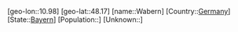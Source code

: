 ﻿---
location: [48.17,10.98]
type: City
tags:
- geo/City


SpocWebEntityId: 35377
isDeleted: false
confidential: public

---
[geo-lon::10.98]
[geo-lat::48.17]
[name::Wabern]
[Country::[Germany](geo/Continent/Europe/Germany.md)]
[State::[Bayern](geo/Continent/Europe/Germany/Bayern.md)]
[Population::]
[Unknown::]

